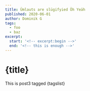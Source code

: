 ```yaml
---
title: Ümlauts are slügifyied Öh Yeäh
published: 2020-06-01
author: Dominik G
tags:
  - foo
  - baz
excerpt:
  start: '<!-- excerpt:begin -->'
  end: '<!-- this is enough -->'
---
```


<script>
let tagslist = tags.join(' ');
</script>

# {title}

<!-- excerpt:begin -->

This is post3 tagged {tagslist}

<!-- this is enough -->
